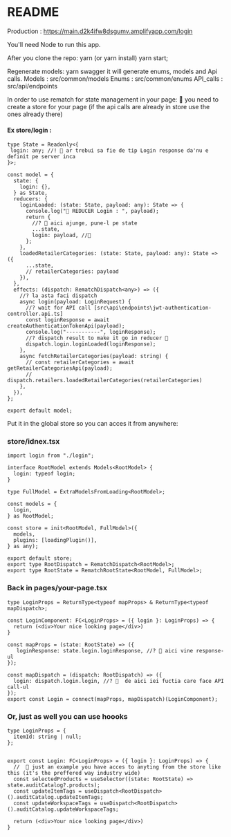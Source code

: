 # README #

Production : https://main.d2k4ifw8dsgumv.amplifyapp.com/login

You'll need Node to run this app.

After you clone the repo:
  yarn (or yarn install)
  yarn start;

Regenerate models: yarn swagger
 it will generate enums, models and Api calls.
 Models : src/common/models
 Enums : src/common/enums
 API_calls : src/api/endpoints
 
 In order to use rematch for state management in your page:
    🍎 you need to create a store for your page (if the api calls are already in store use the ones already there)
#### Ex store/login : 
```
type State = Readonly<{
 login: any; //! 🤖 ar trebui sa fie de tip Login response da'nu e definit pe server inca
}>;
        
const model = {
  state: {
    login: {},
  } as State,
  reducers: {
    loginLoaded: (state: State, payload: any): State => {
      console.log("📅 REDUCER Login : ", payload);
      return {
        //? 🍎 aici ajunge, pune-l pe state
        ...state,
        login: payload, //🍏
      };
    },
    loadedRetailerCategories: (state: State, payload: any): State => ({
      ...state,
      // retailerCategories: payload
    }),
  },
  effects: (dispatch: RematchDispatch<any>) => ({
    //? la asta faci dispatch
    async login(payload: LoginRequest) {
      //? wait for API call [src\api\endpoints\jwt-authentication-controller.api.ts]
      const loginResponse = await createAuthenticationTokenApi(payload);
      console.log("-----------", loginResponse);
      //? dispatch result to make it go in reducer 🍎
      dispatch.login.loginLoaded(loginResponse);
    },
    async fetchRetailerCategories(payload: string) {
      // const retailerCategories = await getRetailerCategoriesApi(payload);
      // dispatch.retailers.loadedRetailerCategories(retailerCategories)
    },
  }),
};

export default model;
```

Put it in the global store so you can acces it from anywhere:
### store/idnex.tsx

```
import login from "./login";

interface RootModel extends Models<RootModel> {
  login: typeof login;
}

type FullModel = ExtraModelsFromLoading<RootModel>;

const models = {
  login,
} as RootModel;

const store = init<RootModel, FullModel>({
  models,
  plugins: [loadingPlugin()],
} as any);

export default store;
export type RootDispatch = RematchDispatch<RootModel>;
export type RootState = RematchRootState<RootModel, FullModel>;
```

### Back in pages/your-page.tsx
```
type LoginProps = ReturnType<typeof mapProps> & ReturnType<typeof mapDispatch>;

const LoginComponent: FC<LoginProps> = ({ login }: LoginProps) => {
  return (<div>Your nice looking page</div>)
}

const mapProps = (state: RootState) => ({
   loginResponse: state.login.loginResponse, //? 🍏 aici vine response-ul
});

const mapDispatch = (dispatch: RootDispatch) => ({
  login: dispatch.login.login, //? 🍎  de aici iei fuctia care face API call-ul
});
export const Login = connect(mapProps, mapDispatch)(LoginComponent);
```

### Or, just as well you can use hoooks


```
type LoginProps = {
  itemId: string | null;
};


export const Login: FC<LoginProps> = ({ login }: LoginProps) => {
  //  🍎 just an example you have acces to anyting from the store like this (it's the preffered way industry wide)
  const selectedProducts = useSelector((state: RootState) => state.auditCatalog?.products);
  const updateItemTags = useDispatch<RootDispatch>().auditCatalog.updateItemTags;
  const updateWorkspaceTags = useDispatch<RootDispatch>().auditCatalog.updateWorkspaceTags;

  return (<div>Your nice looking page</div>)
}

```


        
      

